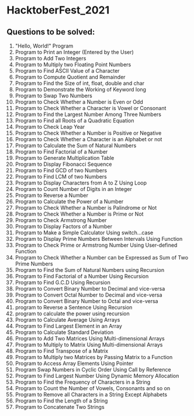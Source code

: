 # HacktoberFest_2021

## Questions to be solved:

  1.  "Hello, World!" Program
  2.  Program to Print an Integer (Entered by the User)
  3.  Program to Add Two Integers
  4.  Program to Multiply two Floating Point Numbers
  5.  Program to Find ASCII Value of a Character
  6.  Program to Compute Quotient and Remainder
  7.  Program to Find the Size of int, float, double and char
  8.  Program to Demonstrate the Working of Keyword long
  9.  Program to Swap Two Numbers
  10. Program to Check Whether a Number is Even or Odd
  11. Program to Check Whether a Character is Vowel or Consonant
  12. Program to Find the Largest Number Among Three Numbers
  13. Program to Find all Roots of a Quadratic Equation
  14. Program to Check Leap Year
  15. Program to Check Whether a Number is Positive or Negative
  16. Program to Check Whether a Character is an Alphabet or not
  17. Program to Calculate the Sum of Natural Numbers
  18. Program to Find Factorial of a Number
  19. Program to Generate Multiplication Table
  20. Program to Display Fibonacci Sequence
  21. Program to Find GCD of two Numbers
  22. Program to Find LCM of two Numbers
  23. Program to Display Characters from A to Z Using Loop
  24. Program to Count Number of Digits in an Integer
  25. Program to Reverse a Number
  26. Program to Calculate the Power of a Number
  27. Program to Check Whether a Number is Palindrome or Not
  28. Program to Check Whether a Number is Prime or Not
  29. Program to Check Armstrong Number
  30. Program to Display Factors of a Number
  31. Program to Make a Simple Calculator Using switch...case
  32. Program to Display Prime Numbers Between Intervals Using Function
  33. Program to Check Prime or Armstrong Number Using User-defined Function
  34. Program to Check Whether a Number can be Expressed as Sum of Two Prime Numbers
  35. Program to Find the Sum of Natural Numbers using Recursion
  36. Program to Find Factorial of a Number Using Recursion
  37. Program to Find G.C.D Using Recursion
  38. Program to Convert Binary Number to Decimal and vice-versa
  39. Program to Convert Octal Number to Decimal and vice-versa
  40. Program to Convert Binary Number to Octal and vice-versa
  41. program to Reverse a Sentence Using Recursion
  42. program to calculate the power using recursion
  43. Program to Calculate Average Using Arrays
  44. Program to Find Largest Element in an Array
  45. Program to Calculate Standard Deviation
  46. Program to Add Two Matrices Using Multi-dimensional Arrays
  47. Program to Multiply to Matrix Using Multi-dimensional Arrays
  48. Program to Find Transpose of a Matrix
  49. Program to Multiply two Matrices by Passing Matrix to a Function
  50. Program to Access Array Elements Using Pointer
  51. Program Swap Numbers in Cyclic Order Using Call by Reference
  52. Program to Find Largest Number Using Dynamic Memory Allocation
  53. Program to Find the Frequency of Characters in a String
  54. Program to Count the Number of Vowels, Consonants and so on
  55. Program to Remove all Characters in a String Except Alphabets
  56. Program to Find the Length of a String
  57. Program to Concatenate Two Strings
